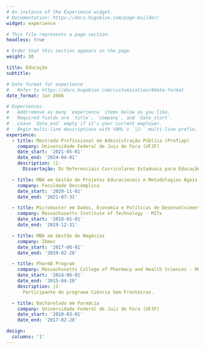 ```yaml
---
# An instance of the Experience widget.
# Documentation: https://docs.hugoblox.com/page-builder/
widget: experience

# This file represents a page section.
headless: true

# Order that this section appears on the page.
weight: 30

title: Educação
subtitle:

# Date format for experience
#   Refer to https://docs.hugoblox.com/customization/#date-format
date_format: Jan 2006

# Experiences.
#   Add/remove as many `experience` items below as you like.
#   Required fields are `title`, `company`, and `date_start`.
#   Leave `date_end` empty if it's your current employer.
#   Begin multi-line descriptions with YAML's `|2-` multi-line prefix.
experience:
  - title: Mestrado Profissional em Administração Pública (Profiap)
    company: Universidade Federal de Juiz de Fora (UFJF)
    date_start: '2021-05-01'
    date_end: '2024-04-01'
    description: |2-
      Dissertação: Os Referenciais Curriculares Estaduais para Educação Infantil e Ensino Fundamental alinhados à BNCC: uma análise de conteúdo por meio de modelagem de tópicos.

  - title: MBA em Gestão de Projetos Educacionais e Metodologias Ágeis
    company: Faculdade Descomplica
    date_start: '2020-11-01'
    date_end: '2021-07-31'

  - title: Micromaster em Dados, Economia e Políticas de Desenvolvimento (DEDP)
    company: Massachusetts Institute of Technology - MITx
    date_start: '2018-01-01'
    date_end: '2019-12-31'

  - title: MBA em Gestão de Negócios
    company: Ibmec
    date_start: '2017-08-01'
    date_end: '2019-02-28'

  - title: PharmD Program
    company: Massachusetts College of Pharmacy and Health Sciences - MCPHS
    date_start: '2014-06-01'
    date_end: '2015-04-28'
    description: |2-
      Participante do programa Ciência Sem Fronteiras.

  - title: Bacharelado em Farmácia
    company: Universidade Federal de Juiz de Fora (UFJF)
    date_start: '2010-03-01'
    date_end: '2017-02-28'

design:
  columns: '1'
---
```

